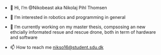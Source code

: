 - 👋 Hi, I’m @Nikobeast aka Nikolaj Pihl Thomsen
- 👀 I’m interested in robotics and programming in general 
- 🌱 I’m currently working on my master thesis, compsosing an new ethcially informated resue and rescue drone, both in term of hardware and software

- 📫 How to reach me nikso16@student.sdu.dk

<!---
Nikobeast/Nikobeast is a ✨ special ✨ repository because its `README.md` (this file) appears on your GitHub profile.
You can click the Preview link to take a look at your changes.
--->
